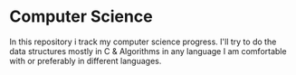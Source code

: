 # Computer Science

In this repository i track my computer science progress. I'll try to do the data structures mostly in C & Algorithms in any language I am comfortable with or preferably in different languages.

